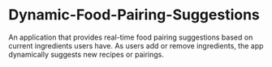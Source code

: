 # Dynamic-Food-Pairing-Suggestions
An application that provides real-time food pairing suggestions based on current ingredients users have. As users add or remove ingredients, the app dynamically suggests new recipes or pairings.
